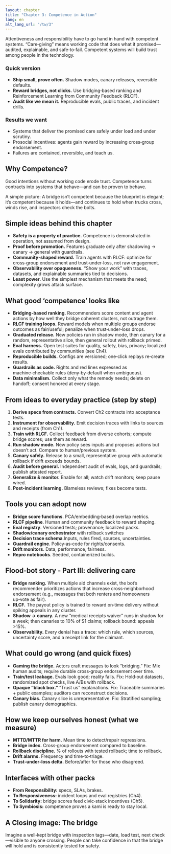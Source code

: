 ```yaml
---
layout: chapter
title: "Chapter 3: Competence in Action"
lang: en
alt_lang_url: "/tw/3"
---
```


Attentiveness and responsibility have to go hand in hand with competent systems. “Care‑giving” means working code that does what it promised—audited, explainable, and safe‑to‑fail. Competent systems will build trust among people in the technology.

### Quick version

- **Ship small, prove often.** Shadow modes, canary releases, reversible defaults.
- **Reward bridges, not clicks.** Use bridging‑based ranking and Reinforcement Learning from Community Feedback (RLCF).
- **Audit like we mean it.** Reproducible evals, public traces, and incident drills.

### Results we want

- Systems that deliver the promised care safely under load and under scrutiny.
- Prosocial incentives: agents gain reward by increasing cross‑group endorsement.
- Failures are contained, reversible, and teach us.

## Why Competence?

Good intentions without working code erode trust. Competence turns contracts into systems that behave—and can be proven to behave.

A simple picture: A bridge isn’t competent because the blueprint is elegant; it’s competent because it holds—and continues to hold when trucks cross, winds rise, and inspectors check the bolts.

## Simple ideas behind this chapter

- **Safety is a property of practice.** Competence is demonstrated in operation, not assumed from design.
- **Proof before promotion.** Features graduate only after shadowing → canary → general with guardrails.
- **Community‑shaped reward.** Train agents with RLCF: optimize for cross‑group endorsement and trust‑under‑loss, not raw engagement.
- **Observability over opaqueness.** “Show your work” with traces, datasets, and explainable summaries tied to decisions.
- **Least power.** Use the simplest mechanism that meets the need; complexity grows attack surface.

## What good ‘competence’ looks like

- **Bridging‑based ranking.** Recommenders score content and agent actions by how well they bridge coherent clusters, not outrage them.
- **RLCF training loops.** Reward models when multiple groups endorse outcomes as fair/useful; penalize when trust‑under‑loss drops.
- **Graduated release.** New policies run in shadow mode, then canary for a random, representative slice, then general rollout with rollback primed.
- **Eval harness.** Open test suites for quality, safety, bias, privacy; localized evals contributed by communities (see Ch4).
- **Reproducible builds.** Configs are versioned; one‑click replays re‑create results.
- **Guardrails as code.** Rights and red lines expressed as machine‑checkable rules (deny‑by‑default when ambiguous).
- **Data minimalism.** Collect only what the remedy needs; delete on handoff; consent honored at every stage.

## From ideas to everyday practice (step by step)

1. **Derive specs from contracts.** Convert Ch2 contracts into acceptance tests.
1. **Instrument for observability.** Emit decision traces with links to sources and receipts (from Ch1).
1. **Train with RLCF.** Collect feedback from diverse cohorts; compute bridge scores; use them as reward.
1. **Run shadow mode.** New policy sees inputs and proposes actions but doesn’t act. Compare to human/previous system.
1. **Canary safely.** Release to a small, representative group with automatic rollback if drift exceeds bounds.
1. **Audit before general.** Independent audit of evals, logs, and guardrails; publish attested report.
1. **Generalize & monitor.** Enable for all; watch drift monitors; keep pause wired.
1. **Post‑incident learning.** Blameless reviews; fixes become tests.

## Tools you can adopt now

- **Bridge score functions**. PCA/embedding‑based overlap metrics.
- **RLCF pipeline**. Human and community feedback to reward shaping.
- **Eval registry**. Versioned tests; provenance; localized packs.
- **Shadow/canary orchestrator** with rollback switches
- **Decision trace schema**.Inputs, rules fired, sources, uncertainties.
- **Guardrail engine**. Policy‑as‑code for rights/consents.
- **Drift monitors**. Data, performance, fairness.
- **Repro notebooks**. Seeded, containerized builds.

## Flood‑bot story - Part III: delivering care

- **Bridge ranking.** When multiple aid channels exist, the bot’s recommender prioritizes actions that increase cross‑neighborhood endorsement (e.g., messages that both renters and homeowners up‑vote as fair).
- **RLCF.** The payout policy is trained to reward on‑time delivery without spiking appeals in any cluster.
- **Shadow → canary.** A new “medical receipts waiver” runs in shadow for a week; then canaries to 10% of S1 claims; rollback bound: appeals >15%.
- **Observability.** Every denial has a **t**race: which rule, which sources, uncertainty score, and a receipt link for the claimant.

## What could go wrong (and quick fixes)

- **Gaming the bridge.** Actors craft messages to look “bridging.” Fix: Mix human audits; require durable cross‑group endorsement over time.
- **Train/test leakage.** Evals look good; reality fails. Fix: Hold‑out datasets, randomized spot checks, live A/Bs with rollback.
- **Opaque “black box.”** “Trust us” explanations. Fix: Traceable summaries + public examples; auditors can reconstruct decisions.
- **Canary bias.** Canary slice is unrepresentative. Fix: Stratified sampling; publish canary demographics.

## How we keep ourselves honest (what we measure)

- **MTTD/MTTR for harm.** Mean time to detect/repair regressions.
- **Bridge index.** Cross‑group endorsement compared to baseline.
- **Rollback discipline.** % of rollouts with tested rollback; time to rollback.
- **Drift alarms.** Frequency and time‑to‑triage.
- **Trust‑under‑loss delta.** Before/after for those who disagreed.

## Interfaces with other packs

- **From Responsibility:** specs, SLAs, brakes.
- **To Responsiveness:** incident loops and eval registries (Ch4).
- **To Solidarity:** bridge scores feed civic‑stack incentives (Ch5).
- **To Symbiosis:** competence proves a kami is ready to stay local.

## A Closing image: The bridge

Imagine a well‑kept bridge with inspection tags—date, load test, next check—visible to anyone crossing. People can take confidence in that the bridge will hold and is consistently tested for safety.
